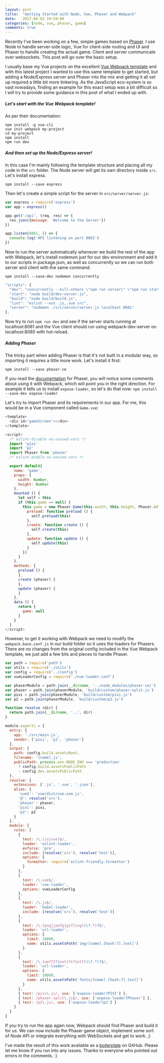 ```yaml
---
layout: post
title:  "Getting Started with Node, Vue, Phaser and Webpack"
date:   2017-06-03 19:59:00
categories: [node, vue, phaser, game]
comments: true
---
```


Recently I've been working on a few, simple games based on [Phaser](http://phaser.io). I use Node to handle server-side logic, Vue for client-side routing and UI and Phaser to handle creating the actual game. Client and server communicate over websockets. This post will go over the basic setup.

<!--more-->

I usually base my Vue projects on the excellent [Vue Webpack template](https://github.com/vuejs-templates/webpack) and with this latest project I wanted to use this same template to get started, but adding a Node/Express server and Phaser into the mix and getting it all set up required a little bit more tinkering. As the JavaScript eco-system is so vast nowadays, finding an example for this exact setup was a bit difficult so I will try to provide some guidance in this post of what I ended up with.

##### Let's start with the Vue Webpack template!

As per their documentation:
```
npm install -g vue-cli
vue init webpack my-project
cd my-project
npm install
npm run dev
```

##### And then set up the Node/Express server!

In this case I'm mainly following the template structure and placing all my code in the `src` folder. The Node server will get its own directory inside `src`. Let's install express.

`npm install --save express`

Then let's create a simple script for the server in `src/server/server.js`:
``` javascript
var express = require('express')
var app = express()

app.get('/api', (req, res) => {
  res.json({message: 'Welcome to the Server'})
})

app.listen(8081, () => {
  console.log('API listening on port 8081')
})
```

Now to run the server automatically whenever we build the rest of the app with Webpack, let's install nodemon just for our dev environment and add it to our scripts in package.json, as well as concurrently so we can run both server and client with the same command.

`npm install --save-dev nodemon concurrently`

``` javascript
"scripts": {
  "dev": "concurrently --kill-others \"npm run server\" \"npm run start\"",
  "start": "node build/dev-server.js",
  "build": "node build/build.js",
  "lint": "eslint --ext .js,.vue src",
  "server": "nodemon ./src/server/server.js localhost 8081"
},
```

Now try to run `npm run dev` and see if the server starts running at localhost:8081 and the Vue client should run using webpack-dev-server on localhost:8080 with hot-reload.

##### Adding Phaser

The tricky part when adding Phaser is that it's not built in a modular way, so importing it requires a little more work. Let's install it first:

`npm install --save phaser-ce`

If you read the [documentation](https://github.com/photonstorm/phaser-ce) for Phaser, you will notice some comments about using it with Webpack, which will point you in the right direction. For example it tells us to install `expose-loader`, so let's do that now: `npm install --save-dev expose-loader`

Let's try to import Phaser and its requirements in our app. For me, this would be in a Vue component called `Game.vue`:

``` javascript
<template>
  <div id='gameScreen'></div>
</template>

<script>
  /* eslint-disable no-unused-vars */
  import 'pixi'
  import 'p2'
  import Phaser from 'phaser'
  /* eslint-enable no-unused-vars */

  export default{
    name: 'game',
    props: {
      width: Number,
      height: Number
    },
    mounted () {
      let self = this
      if (this.game == null) {
        this.game = new Phaser.Game(this.width, this.height, Phaser.AUTO, this.$el, {
          preload: function preload () {
            self.preload(this)
          },
          create: function create () {
            self.create(this)
          },
          update: function update () {
            self.update(this)
          }
        })
      }
    },
    methods: {
      preload () {
      },
      create (phaser) {
      },
      update (phaser) {
      }
    },
    data () {
      return {
        game: null
      }
    }
  }
</script>
```

However, to get it working with Webpack we need to modify the `webpack.base.conf.js` in our build folder so it uses the loaders for Phasers. There are no changes from the original config included in the Vue Webpack template, we just add a few bits and pieces to handle Phaser.

``` javascript
var path = require('path')
var utils = require('./utils')
var config = require('../config')
var vueLoaderConfig = require('./vue-loader.conf')

var phaserModule = path.join(__dirname, '../node_modules/phaser-ce/')
var phaser = path.join(phaserModule, 'build/custom/phaser-split.js')
var pixi = path.join(phaserModule, 'build/custom/pixi.js')
var p2 = path.join(phaserModule, 'build/custom/p2.js')

function resolve (dir) {
  return path.join(__dirname, '..', dir)
}

module.exports = {
  entry: {
    app: './src/main.js',
    vendor: ['pixi', 'p2', 'phaser']
  },
  output: {
    path: config.build.assetsRoot,
    filename: '[name].js',
    publicPath: process.env.NODE_ENV === 'production'
      ? config.build.assetsPublicPath
      : config.dev.assetsPublicPath
  },
  resolve: {
    extensions: ['.js', '.vue', '.json'],
    alias: {
      'vue$': 'vue/dist/vue.esm.js',
      '@': resolve('src'),
      'phaser': phaser,
      'pixi': pixi,
      'p2': p2
    }
  },
  module: {
    rules: [
      {
        test: /\.(js|vue)$/,
        loader: 'eslint-loader',
        enforce: 'pre',
        include: [resolve('src'), resolve('test')],
        options: {
          formatter: require('eslint-friendly-formatter')
        }
      },
      {
        test: /\.vue$/,
        loader: 'vue-loader',
        options: vueLoaderConfig
      },
      {
        test: /\.js$/,
        loader: 'babel-loader',
        include: [resolve('src'), resolve('test')]
      },
      {
        test: /\.(png|jpe?g|gif|svg)(\?.*)?$/,
        loader: 'url-loader',
        options: {
          limit: 10000,
          name: utils.assetsPath('img/[name].[hash:7].[ext]')
        }
      },
      {
        test: /\.(woff2?|eot|ttf|otf)(\?.*)?$/,
        loader: 'url-loader',
        options: {
          limit: 10000,
          name: utils.assetsPath('fonts/[name].[hash:7].[ext]')
        }
      },
      { test: /pixi\.js/, use: ['expose-loader?PIXI'] },
      { test: /phaser-split\.js$/, use: ['expose-loader?Phaser'] },
      { test: /p2\.js/, use: ['expose-loader?p2'] }
    ]
  }
}
```

If you try to run the app again now, Webpack should find Phaser and build it for us. We can now include the Phaser game object, implement some sort of Node API or integrate everything with WebSockets and get to work. ;)

I've made the result of this work available as a [boilerplate](https://github.com/sekl/node-vue-phaser-boilerplate) on GitHub. Please let me know if you run into any issues. Thanks to everyone who pointed out errors in the comments. :)
